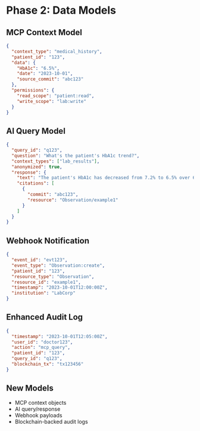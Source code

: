 # Phase 2: Data Models

## MCP Context Model
```json
{
  "context_type": "medical_history",
  "patient_id": "123",
  "data": {
    "HbA1c": "6.5%",
    "date": "2023-10-01",
    "source_commit": "abc123"
  },
  "permissions": {
    "read_scope": "patient:read",
    "write_scope": "lab:write"
  }
}
```

## AI Query Model
```json
{
  "query_id": "q123",
  "question": "What's the patient's HbA1c trend?",
  "context_types": ["lab_results"],
  "anonymized": true,
  "response": {
    "text": "The patient's HbA1c has decreased from 7.2% to 6.5% over 6 months",
    "citations": [
      {
        "commit": "abc123",
        "resource": "Observation/example1"
      }
    ]
  }
}
```

## Webhook Notification
```json
{
  "event_id": "evt123",
  "event_type": "Observation:create",
  "patient_id": "123",
  "resource_type": "Observation",
  "resource_id": "example1",
  "timestamp": "2023-10-01T12:00:00Z",
  "institution": "LabCorp"
}
```

## Enhanced Audit Log
```json
{
  "timestamp": "2023-10-01T12:05:00Z",
  "user_id": "doctor123",
  "action": "mcp_query",
  "patient_id": "123",
  "query_id": "q123",
  "blockchain_tx": "tx123456"
}
```

## New Models
- MCP context objects
- AI query/response
- Webhook payloads
- Blockchain-backed audit logs
